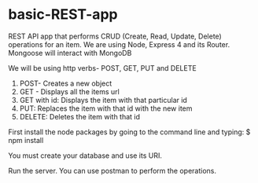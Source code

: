 # basic-REST-app
REST API app that performs CRUD (Create, Read, Update, Delete) operations for an item.
We are using Node, Express 4 and its Router. Mongoose will interact with MongoDB

We will be using http verbs- POST, GET, PUT and DELETE    
1. POST- Creates a new object   
2. GET - Displays all the items url   
3. GET with id: Displays the item with that particular id   
4. PUT: Replaces the item with that id with the new item   
5. DELETE: Deletes the item with that id   

First install the node packages by going to the command line and typing:
$ npm install

You must create your database and use its URI.

Run the server. You can use postman to perform the operations.
